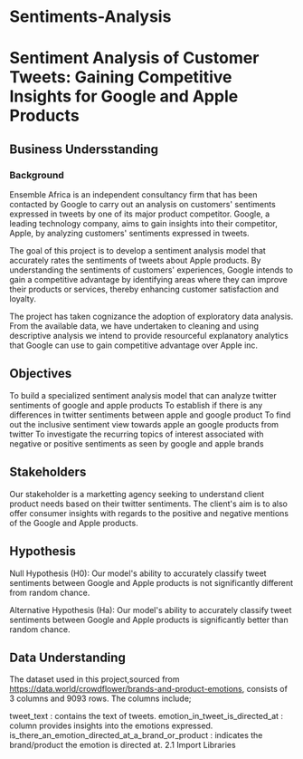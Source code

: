 # Sentiments-Analysis
# Sentiment Analysis of Customer Tweets: Gaining Competitive Insights for Google and Apple Products

## Business Undersstanding
### Background
Ensemble Africa is an independent consultancy firm that has been contacted by Google to carry out an analysis on customers' sentiments expressed in tweets by one of its major product competitor. Google, a leading technology company, aims to gain insights into their competitor, Apple, by analyzing customers' sentiments expressed in tweets.

The goal of this project is to develop a sentiment analysis model that accurately rates the sentiments of tweets about Apple products. By understanding the sentiments of customers' experiences, Google intends to gain a competitive advantage by identifying areas where they can improve their products or services, thereby enhancing customer satisfaction and loyalty.

The project has taken cognizance the adoption of exploratory data analysis. From the available data, we have undertaken to cleaning and using descriptive analysis we intend to provide resourceful explanatory analytics that Google can use to gain competitive advantage over Apple inc.

## Objectives
To build a specialized sentiment analysis model that can analyze twitter sentiments of google and apple products
To establish if there is any differences in twitter sentiments between apple and google product
To find out the inclusive sentiment view towards apple an google products from twitter
To investigate the recurring topics of interest associated with negative or positive sentiments as seen by google and apple brands

## Stakeholders
Our stakeholder is a marketting agency seeking to understand client product needs based on their twitter sentiments. The client's aim is to also offer consumer insights with regards to the positive and negative mentions of the Google and Apple products.

## Hypothesis
Null Hypothesis (H0): Our model's ability to accurately classify tweet sentiments between Google and Apple products is not significantly different from random chance.

Alternative Hypothesis (Ha): Our model's ability to accurately classify tweet sentiments between Google and Apple products is significantly better than random chance.

## Data Understanding
The dataset used in this project,sourced from https://data.world/crowdflower/brands-and-product-emotions, consists of 3 columns and 9093 rows. The columns include;

tweet_text : contains the text of tweets.
emotion_in_tweet_is_directed_at : column provides insights into the emotions expressed.
is_there_an_emotion_directed_at_a_brand_or_product : indicates the brand/product the emotion is directed at.
2.1 Import Libraries
